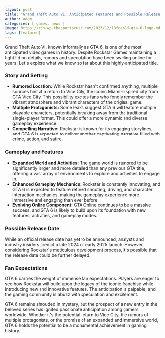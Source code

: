 ```yaml
---
layout: post
title: "Grand Theft Auto VI: Anticipated Features and Possible Release Date"
author: adam
categories: [ games, news ]
image: https://cdn-wp.thesportsrush.com/2023/12/18fcec8d-gta-6-logo-hd.jpg?w=3840&q=60
tags: [featured]
---
```


Grand Theft Auto VI, known informally as GTA 6, is one of the most anticipated video games in history. Despite Rockstar Games maintaining a tight lid on details, rumors and speculation have been swirling online for years. Let's explore what we know so far about this highly-anticipated title.

### Story and Setting

- **Rumored Location:** While Rockstar hasn't confirmed anything, multiple sources hint at a return to Vice City, the iconic Miami-inspired city from GTA Vice City. This possibility excites fans who fondly remember the vibrant atmosphere and vibrant characters of the original game.
- **Multiple Protagonists:** Some leaks suggest GTA 6 will feature multiple playable characters, potentially breaking away from the traditional single-player format. This could offer a more dynamic and diverse gameplay experience.
- **Compelling Narrative:** Rockstar is known for its engaging storylines, and GTA 6 is expected to deliver another captivating narrative filled with crime, action, and satire.

### Gameplay and Features

- **Expanded World and Activities:** The game world is rumored to be significantly larger and more detailed than any previous GTA title, offering a vast array of environments to explore and activities to engage in.
- **Enhanced Gameplay Mechanics:** Rockstar is constantly innovating, and GTA 6 is expected to feature refined shooting, driving, and character interaction mechanics, making the gameplay experience more immersive and engaging than ever before.
- **Evolving Online Component:** GTA Online continues to be a massive success, and GTA 6 is likely to build upon its foundation with new features, activities, and gameplay modes.

### Possible Release Date

While an official release date has yet to be announced, analysts and industry insiders predict a late 2024 or early 2025 launch. However, considering Rockstar's meticulous development process, it's possible that the release date could be further delayed.

### Fan Expectations

GTA 6 carries the weight of immense fan expectations. Players are eager to see how Rockstar will build upon the legacy of the iconic franchise while introducing new and innovative features. The anticipation is palpable, and the gaming community is abuzz with speculation and excitement.

GTA 6 remains shrouded in mystery, but the prospect of a new entry in the beloved series has ignited passionate anticipation among gamers worldwide. Whether it's the potential return to Vice City, the rumors of multiple protagonists, or the promise of an expanded and immersive world, GTA 6 holds the potential to be a monumental achievement in gaming history.